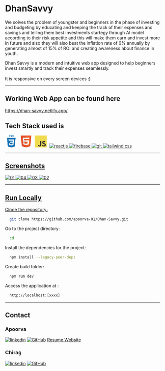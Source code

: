 # DhanSavvy

We solves the problem of youngster and beginners in the phase of investing and budgeting by educating and keeping the track of their expenses and savings and telling them best investments startegy through AI model according to their risk appetite and this will make them earn and invest more in future and also they will also beat the inflation rate of 6% annually by generating almost of 15% of ROI and creating awareness about finance in youth.

Dhan Savvy is a modern and intuitive web app designed to help beginners invest smartly and track their expenses seamlessly.
<br> <br>
It is responsive on every screen devices :)
<hr>

## Working Web App can be found here

https://dhan-savvy.netlify.app/

## Tech Stack used is

 <img src="https://github.com/devicons/devicon/blob/master/icons/css3/css3-plain-wordmark.svg"  title="CSS3" alt="CSS" width="40" height="40"/>&nbsp;
 <img src="https://github.com/devicons/devicon/blob/master/icons/html5/html5-original.svg" title="HTML5" alt="HTML" width="40" height="40"/>&nbsp;
 <img src="https://github.com/devicons/devicon/blob/master/icons/javascript/javascript-original.svg" title="JavaScript" alt="JavaScript" width="40" height="40"/>&nbsp;
 <a href="https://react.dev/" target="_blank"> <img src="https://www.vectorlogo.zone/logos/reactjs/reactjs-icon.svg" alt="reactjs" width="40" height="40"/> </a> 
 <a href="https://firebase.google.com/" target="_blank"> <img src="https://www.vectorlogo.zone/logos/firebase/firebase-icon.svg" alt="firebase" width="40" height="40"/> </a> 
 <a href="https://git-scm.com/" target="_blank"> <img src="https://www.vectorlogo.zone/logos/git-scm/git-scm-icon.svg" alt="git" width="40" height="40"/> </a> 
 <a href="https://tailwindcss.com/" target="_blank"> <img src="https://www.vectorlogo.zone/logos/tailwindcss/tailwindcss-icon.svg" alt="tailwind css" width="40" height="40"/>
 
 <hr>

## Screenshots 

![01](https://github.com/apoorva-01/Dhan-Savvy/assets/43968431/fa6e75d7-4a1e-46b2-959d-c19ba16dca9b)
![04](https://github.com/apoorva-01/Dhan-Savvy/assets/43968431/3720ead4-efc0-4e71-a163-23ee0af64bd9)
![03](https://github.com/apoorva-01/Dhan-Savvy/assets/43968431/66cb00bd-dd24-4d16-9098-faa7203dc531)
![02](https://github.com/apoorva-01/Dhan-Savvy/assets/43968431/b67bac87-5614-4e2f-a8cb-ca6f7c112cc6)

<hr>

## Run Locally
Clone the repository:

```bash
  git clone https://github.com/apoorva-01/Dhan-Savvy.git
```
Go to the project directory:

```bash
  cd 
```
Install the dependencies for the project:

```bash
  npm install --legacy-peer-deps
```
Create build folder:

```bash
  npm run dev
```

Access the application at :

```bash
  http://localhost:[xxxx]
```


<hr>
  
## Contact

### Apoorva
[![linkedin](https://img.shields.io/badge/Apoorva_Verma-0077B5?style=for-the-badge&logo=linkedin&logoColor=white)](https://www.linkedin.com/in/apoorva-verma-aa045a202/)
[![GitHub](https://img.shields.io/badge/Apoorva_Verma-252525?style=for-the-badge&logo=Github&logoColor=white)](https://github.com/apoorva-01/)
[Resume Website](https://apoorva.igscs.in/)

### Chirag
[![linkedin](https://img.shields.io/badge/Chirag_Nagar-0077B5?style=for-the-badge&logo=linkedin&logoColor=white)](https://www.linkedin.com/in/chiragnagar047/)
[![GitHub](https://img.shields.io/badge/Chirag_Nagar-252525?style=for-the-badge&logo=Github&logoColor=white)](https://github.com/Chirag047)
